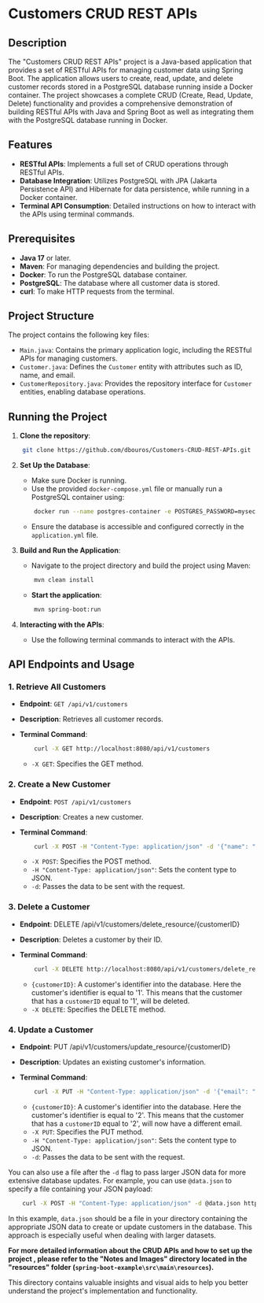 # Customers CRUD REST APIs

## Description

The "Customers CRUD REST APIs" project is a Java-based application that provides a set of RESTful APIs for managing customer data using Spring Boot. The application allows users to create, read, update, and delete customer records stored in a PostgreSQL database running inside a Docker container. The project showcases a complete CRUD (Create, Read, Update, Delete) functionality and provides a comprehensive demonstration of building RESTful APIs with Java and Spring Boot as well as integrating them with the PostgreSQL database running in Docker.

## Features

- **RESTful APIs**: Implements a full set of CRUD operations through RESTful APIs.
- **Database Integration**: Utilizes PostgreSQL with JPA (Jakarta Persistence API) and Hibernate for data persistence, while running in a Docker container.
- **Terminal API Consumption**: Detailed instructions on how to interact with the APIs using terminal commands.

## Prerequisites

- **Java 17** or later.
- **Maven**: For managing dependencies and building the project.
- **Docker**: To run the PostgreSQL database container.
- **PostgreSQL**: The database where all customer data is stored.
- **curl**: To make HTTP requests from the terminal.

## Project Structure

The project contains the following key files:

- `Main.java`: Contains the primary application logic, including the RESTful APIs for managing customers.
- `Customer.java`: Defines the `Customer` entity with attributes such as ID, name, and email.
- `CustomerRepository.java`: Provides the repository interface for `Customer` entities, enabling database operations.

## Running the Project

1. **Clone the repository**:

```bash
    git clone https://github.com/dbouros/Customers-CRUD-REST-APIs.git
```

2. **Set Up the Database**:
    - Make sure Docker is running.
    - Use the provided `docker-compose.yml` file or manually run a PostgreSQL container using:

    ```bash
        docker run --name postgres-container -e POSTGRES_PASSWORD=mysecretpassword -d -p 5432:5432 postgres
    ```

    - Ensure the database is accessible and configured correctly in the `application.yml` file.

3. **Build and Run the Application**:
    - Navigate to the project directory and build the project using Maven:

    ```bash
        mvn clean install
    ```
    - **Start the application**:
    ```bash
        mvn spring-boot:run
    ```

4. **Interacting with the APIs**:
    - Use the following terminal commands to interact with the APIs.

## API Endpoints and Usage

### 1. Retrieve All Customers

- **Endpoint**: `GET /api/v1/customers`
- **Description**: Retrieves all customer records.
- **Terminal Command**:

    ```bash
        curl -X GET http://localhost:8080/api/v1/customers
    ```

    - `-X GET`: Specifies the GET method.

### 2. Create a New Customer

- **Endpoint**: `POST /api/v1/customers`
- **Description**: Creates a new customer.
- **Terminal Command**:
    ```bash
        curl -X POST -H "Content-Type: application/json" -d '{"name": "John Doe", "email": "john.doe@example.com", "age": 32}' http://localhost:8080/api/v1/customers
    ```

    - `-X POST`: Specifies the POST method.
    - `-H "Content-Type: application/json"`: Sets the content type to JSON.
    - `-d`: Passes the data to be sent with the request.

### 3. Delete a Customer

- **Endpoint**: DELETE /api/v1/customers/delete_resource/{customerID}
- **Description**: Deletes a customer by their ID.
- **Terminal Command**:

    ```bash
        curl -X DELETE http://localhost:8080/api/v1/customers/delete_resource/1
    ```

    - `{customerID}`: A customer's identifier into the database. Here the customer's identifier is equal to '1'. This means that the customer that has a `customerID` equal to '1', will be deleted.
    - `-X DELETE`: Specifies the DELETE method.

### 4. Update a Customer

- **Endpoint**: PUT /api/v1/customers/update_resource/{customerID}
- **Description**: Updates an existing customer's information.
- **Terminal Command**:

    ```bash
        curl -X PUT -H "Content-Type: application/json" -d '{"email": "jane.doe@example.com"}' http://localhost:8080/api/v1/customers/update_resource/2
    ```

    - `{customerID}`: A customer's identifier into the database. Here the customer's identifier is equal to '2'. This means that the customer that has a `customerID` equal to '2', will now have a different email.
    - `-X PUT`: Specifies the PUT method.
    - `-H "Content-Type: application/json"`: Sets the content type to JSON.
    - `-d`: Passes the data to be sent with the request.

You can also use a file after the `-d` flag to pass larger JSON data for more extensive database updates. For example, you can use `@data.json` to specify a file containing your JSON payload:

```bash
    curl -X POST -H "Content-Type: application/json" -d @data.json http://localhost:8080/api/v1/customers
```

In this example, `data.json` should be a file in your directory containing the appropriate JSON data to create or update customers in the database. This approach is especially useful when dealing with larger datasets.

**For more detailed information about the CRUD APIs and how to set up the project , please refer to the "Notes and Images" directory located in the "resources" folder (`spring-boot-example\src\main\resources`).**

This directory contains valuable insights and visual aids to help you better understand the project's implementation and functionality.
